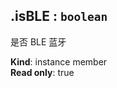 <a name="module_miot/Bluetooth--module.exports.IBluetooth+isBLE"></a>

## .isBLE : <code>boolean</code>
是否 BLE 蓝牙

**Kind**: instance member  
**Read only**: true  
